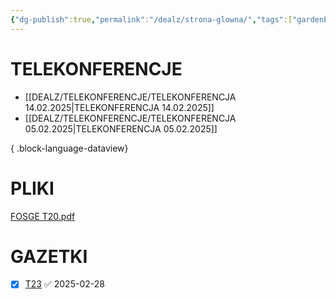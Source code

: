 ```yaml
---
{"dg-publish":true,"permalink":"/dealz/strona-glowna/","tags":["gardenEntry"],"noteIcon":"","created":"2025-02-27T14:48:06.152+01:00","updated":"2025-02-28T12:01:01.596+01:00"}
---
```



# TELEKONFERENCJE
- [[DEALZ/TELEKONFERENCJE/TELEKONFERENCJA 14.02.2025\|TELEKONFERENCJA 14.02.2025]]
- [[DEALZ/TELEKONFERENCJE/TELEKONFERENCJA 05.02.2025\|TELEKONFERENCJA 05.02.2025]]

{ .block-language-dataview}

# PLIKI
[FOSGE T20.pdf](https://isenet-my.sharepoint.com/:b:/g/personal/marcin_bzdziula_pl_dealz_eu/EZoyMsj4NMBIqmHGVjv0dIgBP4apOsjJ5_C-YZ42qO0ofw?e=9Q46xS)

# GAZETKI
- [x] [T23](https://publuu.com/flip-book/464970/1772026/page/1) ✅ 2025-02-28